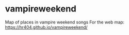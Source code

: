 # vampireweekend
Map of places in vampire weekend songs
For the web map: https://hr404.github.io/vampireweekend/
